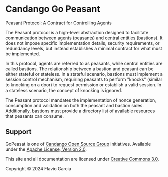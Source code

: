 # Candango Go Peasant

Peasant Protocol: A Contract for Controlling Agents

The Peasant protocol is a high-level abstraction designed to facilitate
communication between agents (peasants) and central entities (bastions). It
does not impose specific implementation details, security requirements, or
redundancy levels, but instead establishes a minimal contract for what must be
implemented.

In this protocol, agents are referred to as peasants, while central entities
are called bastions. The relationship between a bastion and peasant can be
either stateful or stateless. In a stateful scenario, bastions must implement
a session control mechanism, requiring peasants to perform "knocks" (similar
to knocking on a door) to request permission or establish a valid session. In a
stateless scenario, the concept of knocking is ignored.

The Peasant protocol mandates the implementation of nonce generation,
consumption and validation on both the peasant and bastion sides.
Additionally, bastions must provide a directory list of available resources
that peasants can consume.

## Support

GoPeasat is one of
[Candango Open Source Group](http://www.candango.org/projects/)
initiatives. Available under the
[Apache License, Version 2.0](http://www.apache.org/licenses/LICENSE-2.0.html).

This site and all documentation are licensed under
[Creative Commons 3.0](http://creativecommons.org/licenses/by/3.0/).

Copyright © 2024 Flavio Garcia

